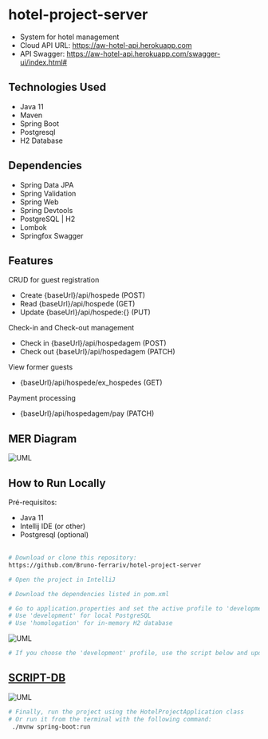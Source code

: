 # hotel-project-server

- System for hotel management
- Cloud API URL: https://aw-hotel-api.herokuapp.com
- API Swagger: https://aw-hotel-api.herokuapp.com/swagger-ui/index.html#

## Technologies Used
- Java 11
- Maven
- Spring Boot
- Postgresql
- H2 Database

## Dependencies
- Spring Data JPA
- Spring Validation
- Spring Web
- Spring Devtools
- PostgreSQL | H2
- Lombok
- Springfox Swagger

## Features

CRUD for guest registration
- Create  {baseUrl}/api/hospede (POST) </br>
- Read  {baseUrl}/api/hospede (GET) </br>
- Update  {baseUrl}/api/hospede:{} (PUT) </br>

Check-in and Check-out management
- Check in  {baseUrl}/api/hospedagem (POST) 
- Check out  {baseUrl}/api/hospedagem (PATCH) </br>

View former guests
- {baseUrl}/api/hospede/ex_hospedes (GET)</br>

Payment processing
- {baseUrl}/api/hospedagem/pay (PATCH)</br>


## MER Diagram

![UML](https://github.com/brunofvincensi/hotel-project-server/blob/main/database/MER_hotel_project.JPG)


## How to Run Locally
Pré-requisitos: 
- Java 11
- Intellij IDE (or other)
- Postgresql (optional) </br></br>

```bash
# Download or clone this repository:
https://github.com/Bruno-ferrariv/hotel-project-server

# Open the project in IntelliJ

# Download the dependencies listed in pom.xml

# Go to application.properties and set the active profile to 'development' or 'homologation'
# Use 'development' for local PostgreSQL
# Use 'homologation' for in-memory H2 database
```
![UML](https://github.com/brunofvincensi/hotel-project-server/blob/main/images/application.properties-image.JPG)

```bash
# If you choose the 'development' profile, use the script below and update the password in the properties file:
```
## [SCRIPT-DB](https://github.com/Bruno-ferrariv/hotel-project-server/blob/main/database/DDL_Hotel_Project)
![UML](https://github.com/brunofvincensi/hotel-project-server/blob/main/images/development-image.JPG)

```bash
# Finally, run the project using the HotelProjectApplication class
# Or run it from the terminal with the following command:
 ./mvnw spring-boot:run
```
